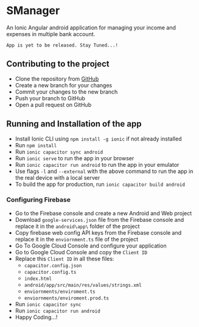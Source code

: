 # SManager

An Ionic Angular android application for managing your income and expenses in multiple bank account.

`App is yet to be released. Stay Tuned...!`

## Contributing to the project

* Clone the repository from [GitHub](https://github.com/the-vv/SManager-App.git)
* Create a new branch for your changes
* Commit your changes to the new branch
* Push your branch to GitHub
* Open a pull request on GitHub


## Running and Installation of the app

* Install Ionic CLI using `npm install -g ionic` if not already installed
* Run `npm install`
* Run `ionic capacitor sync android`
* Run `ionic serve` to run the app in your browser
* Run `ionic capacitor run android` to run the app in your emulator
* Use flags `-l` and `--external` with the above command to run the app in the real device with a local server
* To build the app for production, run `ionic capacitor build android`


### Configuring Firebase

* Go to the Firebase console and create a new Android and Web project
* Download `google-services.json` file from the Firebase console and replace it in the `android\app\` folder of the project
* Copy firebase web config API keys from the Firebase console and replace it in the `enviornment.ts` file of the project 
* Go To Google Cloud Console and configure your application
* Go to Google Cloud Console and copy the `Client ID` 
* Replace this `Client ID` in all these files:
    * `capacitor.config.json`
    * `capacitor.config.ts`
    * `index.html`
    * `android/app/src/main/res/values/strings.xml`
    * `enviornments/enviroment.ts`
    * `enviornments/enviroment.prod.ts`
* Run `ionic capacitor sync`
* Run `ionic capacitor run android`
* Happy Coding...!

